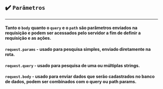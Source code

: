 ## ✔️ `Parâmetros` 
___


#### Tanto o `body` quanto o `query` e o `path` são parâmetros enviados na requisição e podem ser acessados pelo servidor a fim de definir a requisição e as ações.

#### `request.params` - usado para pesquisa simples, enviado diretamente na rota.

#### `request.query` - usado para pesquisa de uma ou múltiplas strings.

#### `request.body` - usado para enviar dados que serão cadastrados no banco de dados, podem ser combinados com o query ou path params.